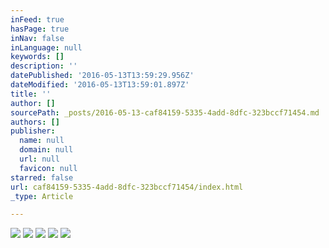 ```yaml
---
inFeed: true
hasPage: true
inNav: false
inLanguage: null
keywords: []
description: ''
datePublished: '2016-05-13T13:59:29.956Z'
dateModified: '2016-05-13T13:59:01.897Z'
title: ''
author: []
sourcePath: _posts/2016-05-13-caf84159-5335-4add-8dfc-323bccf71454.md
authors: []
publisher:
  name: null
  domain: null
  url: null
  favicon: null
starred: false
url: caf84159-5335-4add-8dfc-323bccf71454/index.html
_type: Article

---
```

![](https://the-grid-user-content.s3-us-west-2.amazonaws.com/64a6051e-5630-40ed-8415-cc06ce4ea0fe.jpg)
![](https://the-grid-user-content.s3-us-west-2.amazonaws.com/7ff72307-1ce5-461c-b40f-b48d17f70a9e.jpg)
![](https://the-grid-user-content.s3-us-west-2.amazonaws.com/1cfe2c2a-9b25-4219-903b-c00ea136c6ba.jpg)
![](https://the-grid-user-content.s3-us-west-2.amazonaws.com/e63955ae-b0c0-487c-bd43-8884e532a559.jpg)
![](https://the-grid-user-content.s3-us-west-2.amazonaws.com/97b318d3-af6b-4d84-ba88-3c9843bb38b5.jpg)